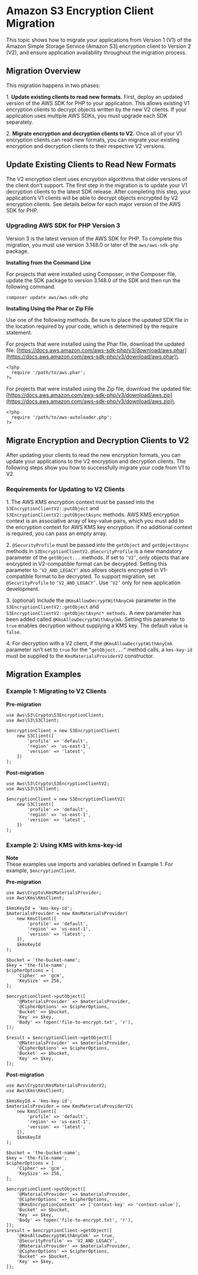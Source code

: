 # Amazon S3 Encryption Client Migration<a name="s3-encryption-migration"></a>

This topic shows how to migrate your applications from Version 1 \(V1\) of the Amazon Simple Storage Service \(Amazon S3\) encryption client to Version 2 \(V2\), and ensure application availability throughout the migration process\.

## Migration Overview<a name="migration-overview"></a>

This migration happens in two phases:

1\. **Update existing clients to read new formats\.** First, deploy an updated version of the AWS SDK for PHP to your application\. This allows existing V1 encryption clients to decrypt objects written by the new V2 clients\. If your application uses multiple AWS SDKs, you must upgrade each SDK separately\.

2\. **Migrate encryption and decryption clients to V2\.** Once all of your V1 encryption clients can read new formats, you can migrate your existing encryption and decryption clients to their respective V2 versions\.

## Update Existing Clients to Read New Formats<a name="update-existing-clients-to-read-new-formats"></a>

The V2 encryption client uses encryption algorithms that older versions of the client don’t support\. The first step in the migration is to update your V1 decryption clients to the latest SDK release\. After completing this step, your application’s V1 clients will be able to decrypt objects encrypted by V2 encryption clients\. See details below for each major version of the AWS SDK for PHP\.

### Upgrading AWS SDK for PHP Version 3<a name="upgrading-aws-sdk-for-php-version-3"></a>

Version 3 is the latest version of the AWS SDK for PHP\. To complete this migration, you must use version 3\.148\.0 or later of the `aws/aws-sdk-php` package\.

 **Installing from the Command Line** 

For projects that were installed using Composer, in the Composer file, update the SDK package to version 3\.148\.0 of the SDK and then run the following command\.

```
composer update aws/aws-sdk-php
```

 **Installing Using the Phar or Zip File** 

Use one of the following methods\. Be sure to place the updated SDK file in the location required by your code, which is determined by the require statement\.

For projects that were installed using the Phar file, download the updated file: [https://docs.aws.amazon.com/aws-sdk-php/v3/download/aws.phar](https://docs.aws.amazon.com/aws-sdk-php/v3/download/aws.phar)\.

```
<?php
  require '/path/to/aws.phar';
?>
```

For projects that were installed using the Zip file, download the updated file: [https://docs.aws.amazon.com/aws-sdk-php/v3/download/aws.zip](https://docs.aws.amazon.com/aws-sdk-php/v3/download/aws.zip)\.

```
<?php
  require '/path/to/aws-autoloader.php';
?>
```

## Migrate Encryption and Decryption Clients to V2<a name="migrate-encryption-and-decryption-clients-to-v2"></a>

After updating your clients to read the new encryption formats, you can update your applications to the V2 encryption and decryption clients\. The following steps show you how to successfully migrate your code from V1 to V2\.

### Requirements for Updating to V2 Clients<a name="requirements-for-updating-to-v2-clients"></a>

1\. The AWS KMS encryption context must be passed into the `S3EncryptionClientV2::putObject` and `S3EncryptionClientV2::putObjectAsync` methods\. AWS KMS encryption context is an associative array of key\-value pairs, which you must add to the encryption context for AWS KMS key encryption\. If no additional context is required, you can pass an empty array\.

2\. `@SecurityProfile` must be passed into the `getObject` and `getObjectAsync` methods in `S3EncryptionClientV2`\. `@SecurityProfile` is a new mandatory parameter of the `getObject...` methods\. If set to `‘V2’`, only objects that are encrypted in V2\-compatible format can be decrypted\. Setting this parameter to `‘V2_AND_LEGACY’` also allows objects encrypted in V1\-compatible format to be decrypted\. To support migration, set `@SecurityProfile` to `‘V2_AND_LEGACY’`\. Use `‘V2’` only for new application development\.

3\. \(optional\) Include the `@KmsAllowDecryptWithAnyCmk` parameter in the `S3EncryptionClientV2::getObject` and `S3EncryptionClientV2::getObjectAsync* methods.` A new parameter has been added called `@KmsAllowDecryptWithAnyCmk`\. Setting this parameter to `true` enables decryption without supplying a KMS key\. The default value is `false`\.

4\. For decryption with a V2 client, if the `@KmsAllowDecryptWithAnyCmk` parameter isn’t set to `true` for the `“getObject...”` method calls, a `kms-key-id` must be supplied to the `KmsMaterialsProviderV2` constructor\.

## Migration Examples<a name="migration-examples"></a>

### Example 1: Migrating to V2 Clients<a name="example-1-migrating-to-v2-clients"></a>

 **Pre\-migration** 

```
use Aws\S3\Crypto\S3EncryptionClient;
use Aws\S3\S3Client;

$encryptionClient = new S3EncryptionClient(
    new S3Client([
        'profile' => 'default',
        'region' => 'us-east-1',
        'version' => 'latest',
    ])
);
```

 **Post\-migration** 

```
use Aws\S3\Crypto\S3EncryptionClientV2;
use Aws\S3\S3Client;

$encryptionClient = new S3EncryptionClientV2(
    new S3Client([
        'profile' => 'default',
        'region' => 'us-east-1',
        'version' => 'latest',
    ])
);
```

### Example 2: Using KMS with kms\-key\-id<a name="example-2-using-kms-with-kms-key-id"></a>

**Note**  
These examples use imports and variables defined in Example 1\. For example, `$encryptionClient`\.

 **Pre\-migration** 

```
use Aws\Crypto\KmsMaterialsProvider;
use Aws\Kms\KmsClient;

$kmsKeyId = 'kms-key-id';
$materialsProvider = new KmsMaterialsProvider(
    new KmsClient([
        'profile' => 'default',
        'region' => 'us-east-1',
        'version' => 'latest',
    ]),
    $kmsKeyId
);

$bucket = 'the-bucket-name';
$key = 'the-file-name';
$cipherOptions = [
    'Cipher' => 'gcm',
    'KeySize' => 256,
];

$encryptionClient->putObject([
    '@MaterialsProvider' => $materialsProvider,
    '@CipherOptions' => $cipherOptions,
    'Bucket' => $bucket,
    'Key' => $key,
    'Body' => fopen('file-to-encrypt.txt', 'r'),
]);

$result = $encryptionClient->getObject([
    '@MaterialsProvider' => $materialsProvider,
    '@CipherOptions' => $cipherOptions,
    'Bucket' => $bucket,
    'Key' => $key,
]);
```

 **Post\-migration** 

```
use Aws\Crypto\KmsMaterialsProviderV2;
use Aws\Kms\KmsClient;

$kmsKeyId = 'kms-key-id';
$materialsProvider = new KmsMaterialsProviderV2(
    new KmsClient([
        'profile' => 'default',
        'region' => 'us-east-1',
        'version' => 'latest',
    ]),
    $kmsKeyId
);

$bucket = 'the-bucket-name';
$key = 'the-file-name';
$cipherOptions = [
    'Cipher' => 'gcm',
    'KeySize' => 256,
];

$encryptionClient->putObject([
    '@MaterialsProvider' => $materialsProvider,
    '@CipherOptions' => $cipherOptions,
    '@KmsEncryptionContext' => ['context-key' => 'context-value'],
    'Bucket' => $bucket,
    'Key' => $key,
    'Body' => fopen('file-to-encrypt.txt', 'r'),
]);
$result = $encryptionClient->getObject([
    '@KmsAllowDecryptWithAnyCmk' => true,
    '@SecurityProfile' => 'V2_AND_LEGACY',
    '@MaterialsProvider' => $materialsProvider,
    '@CipherOptions' => $cipherOptions,
    'Bucket' => $bucket,
    'Key' => $key,
]);
```